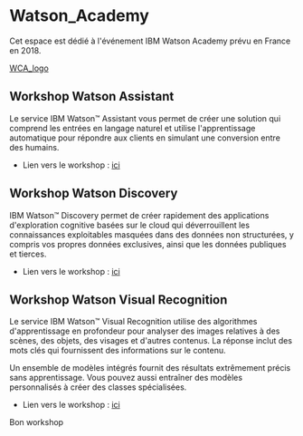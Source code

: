 # Watson_Academy
 Cet espace est dédié à l'événement IBM Watson Academy prévu en France en 2018.

 [WCA_logo](https://github.com/vperrinfr/Watson_Academy/blob/master/pictures/Entite_boisson.png)
 
## Workshop Watson Assistant

Le service IBM Watson™ Assistant vous permet de créer une solution qui comprend les entrées en langage naturel et utilise l'apprentissage automatique pour répondre aux clients en simulant une conversion entre des humains.

- Lien vers le workshop : [ici](https://github.com/vperrinfr/Watson_Academy/blob/master/Watson_Assistant/README.md)
 
## Workshop Watson Discovery

IBM Watson™ Discovery permet de créer rapidement des applications d'exploration cognitive basées sur le cloud qui déverrouillent les connaissances exploitables masquées dans des données non structurées, y compris vos propres données exclusives, ainsi que les données publiques et tierces.

- Lien vers le workshop : [ici](https://github.com/vperrinfr/Watson_Academy/blob/master/Watson_Discovery/README.md)

## Workshop Watson Visual Recognition

Le service IBM Watson™ Visual Recognition utilise des algorithmes d'apprentissage en profondeur pour analyser des images relatives à des scènes, des objets, des visages et d'autres contenus. La réponse inclut des mots clés qui fournissent des informations sur le contenu.

Un ensemble de modèles intégrés fournit des résultats extrêmement précis sans apprentissage. Vous pouvez aussi entraîner des modèles personnalisés à créer des classes spécialisées.

- Lien vers le workshop : [ici](https://github.com/vperrinfr/Watson_Academy/blob/master/Watson_Visual_Recognition/)

Bon workshop 


